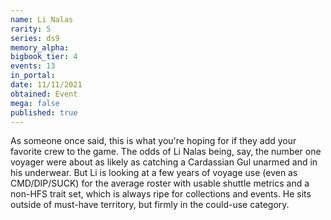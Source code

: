 ```yaml
---
name: Li Nalas
rarity: 5
series: ds9
memory_alpha:
bigbook_tier: 4
events: 13
in_portal:
date: 11/11/2021
obtained: Event
mega: false
published: true
---
```


As someone once said, this is what you're hoping for if they add your favorite crew to the game. The odds of Li Nalas being, say, the number one voyager were about as likely as catching a Cardassian Gul unarmed and in his underwear. But Li is looking at a few years of voyage use (even as CMD/DIP/SUCK) for the average roster with usable shuttle metrics and a non-HFS trait set, which is always ripe for collections and events. He sits outside of must-have territory, but firmly in the could-use category.
